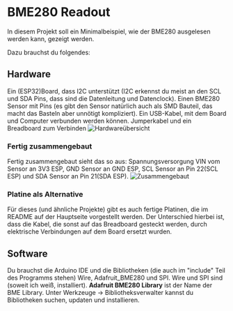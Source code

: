 # BME280 Readout
In diesem Projekt soll ein Minimalbeispiel, wie der BME280 ausgelesen werden kann, gezeigt werden. 

Dazu brauchst du folgendes:
## Hardware
Ein (ESP32)Board, dass I2C unterstützt (I2C erkennst du meist an den SCL und SDA Pins, dass sind die Datenleitung und Datenclock).
Einen BME280 Sensor mit Pins (es gibt den Sensor natürlich auch als SMD Bauteil, das macht das Basteln aber unnötigt kompliziert).
Ein USB-Kabel, mit dem Board und Computer verbunden werden können.
Jumperkabel und ein Breadboard zum Verbinden
![Hardwareübersicht](../../master/Pictures/Hardwareequipement.jpg?"BME280")
### Fertig zusammengebaut
Fertig zusammengebaut sieht das so aus:
Spannungsversorgung VIN vom Sensor an 3V3 ESP, GND Sensor an GND ESP, SCL Sensor an Pin 22(SCL ESP) und SDA Sensor an Pin 21(SDA ESP).
![Zusammengebaut](../../master/Pictures/Zusammengebaut.jpg?"BME280")
### Platine als Alternative
Für dieses (und ähnliche Projekte) gibt es auch fertige Platinen, die im README auf der Hauptseite vorgestellt werden.
Der Unterschied hierbei ist, dass die Kabel, die sonst auf das Breadboard gesteckt werden, durch elektrische Verbindungen auf dem Board ersetzt wurden.

## Software
Du brauchst die Arduino IDE und die Bibliotheken (die auch im "include" Teil des Programms stehen) Wire, Adafruit_BME280 und SPI. Wire und SPI sind (soweit ich weiß, installiert).
**Adafruit BME280 Library** ist der Name der BME Library. Unter Werkzeuge -> Bibliotheksverwalter kannst du Bibliotheken suchen, updaten und installieren.

